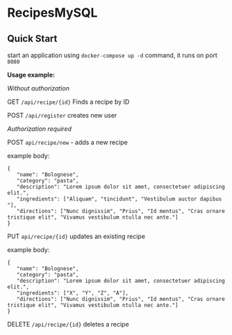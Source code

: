 # RecipesMySQL

## Quick Start

start an application using `docker-compose up -d` command, it runs on port `8080`

**Usage example:**

*Without authorization*


GET `/api/recipe/{id}` Finds a recipe by ID

POST `/api/register` creates new user


*Authorization required*


POST `api/recipe/new` - adds a new recipe

example body: 
```
{
   "name": "Bolognese",
   "category": "pasta",
   "description": "Lorem ipsum dolor sit amet, consectetuer adipiscing elit.",
   "ingredients": ["Aliquam", "tincidunt", "Vestibulum auctor dapibus "],
   "directions": ["Nunc dignissim", "Prius", "Id mentus", "Cras ornare tristique elit", "Vivamus vestibulum ntulla nec ante."]
}
```
PUT `api/recipe/{id}` updates an existing recipe

example body:
```
{
   "name": "Bolognese",
   "category": "pasta",
   "description": "Lorem ipsum dolor sit amet, consectetuer adipiscing elit.",
   "ingredients": ["X", "Y", "Z", "A"],
   "directions": ["Nunc dignissim", "Prius", "Id mentus", "Cras ornare tristique elit", "Vivamus vestibulum ntulla nec ante."]
}
```

DELETE `/api/recipe/{id}` deletes a recipe

